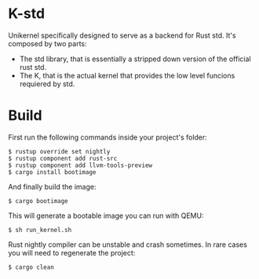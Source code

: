 # K-std

Unikernel specifically designed to serve as a backend for Rust std. It's composed by two parts:

- The std library, that is essentially a stripped down version of the official rust std.
- The K, that is the actual kernel that provides the low level funcions requiered by std.

# Build

First run the following commands inside your project's folder:

```
$ rustup override set nightly
$ rustup component add rust-src
$ rustup component add llvm-tools-preview
$ cargo install bootimage
```

And finally build the image:

```
$ cargo bootimage
```

This will generate a bootable image you can run with QEMU:

```
$ sh run_kernel.sh
```

Rust nightly compiler can be unstable and crash sometimes. In rare cases you will need to regenerate the project:

```
$ cargo clean
```